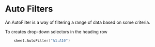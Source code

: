 # Auto Filters
An AutoFilter is a way of filtering a range of data based on some criteria. 

To creates drop-down selectors in the heading row
```go
	sheet.AutoFilter("A1:A10")
```
